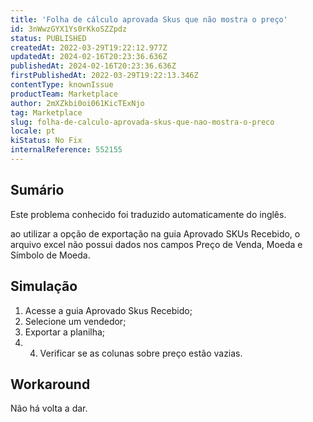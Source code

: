 ```yaml
---
title: 'Folha de cálculo aprovada Skus que não mostra o preço'
id: 3nWwzGYX1Ys0rKkoSZZpdz
status: PUBLISHED
createdAt: 2022-03-29T19:22:12.977Z
updatedAt: 2024-02-16T20:23:36.636Z
publishedAt: 2024-02-16T20:23:36.636Z
firstPublishedAt: 2022-03-29T19:22:13.346Z
contentType: knownIssue
productTeam: Marketplace
author: 2mXZkbi0oi061KicTExNjo
tag: Marketplace
slug: folha-de-calculo-aprovada-skus-que-nao-mostra-o-preco
locale: pt
kiStatus: No Fix
internalReference: 552155
---
```


## Sumário

<div class="alert alert-info">
  <p>Este problema conhecido foi traduzido automaticamente do inglês.</p>
</div>


ao utilizar a opção de exportação na guia Aprovado SKUs Recebido, o arquivo excel não possui dados nos campos Preço de Venda, Moeda e Símbolo de Moeda.



## Simulação



1. Acesse a guia Aprovado Skus Recebido;
2. Selecione um vendedor;
3. Exportar a planilha;
4. 4. Verificar se as colunas sobre preço estão vazias.



## Workaround


Não há volta a dar.

